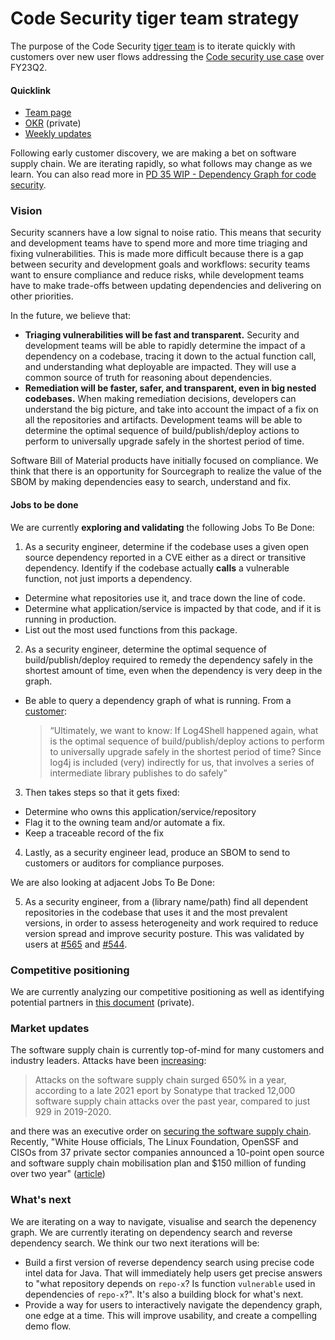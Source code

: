 # Code Security tiger team strategy

The purpose of the Code Security [tiger team](https://en.wikipedia.org/wiki/Tiger_team) is to iterate quickly with customers over new user flows addressing the [Code security use case](../../use-cases/code-security.md) over FY23Q2.

#### Quicklink

- [Team page](../../../../departments/engineering/dev/code-graph/code-security-tiger-team/index.md)
- [OKR](https://docs.google.com/document/d/1wh8enIZs8mDEoBs_HiPP4v9SIF2gFuhtMFAhbROe2EI/edit#heading=h.tsga00gx9kb8) (private)
- [Weekly updates](https://github.com/sourcegraph/code-graph/issues/21)

Following early customer discovery, we are making a bet on software supply chain. We are iterating rapidly, so what follows may change as we learn. You can also read more in [PD 35 WIP - Dependency Graph for code security](https://docs.google.com/document/d/1Bq2SAx-FXxzW0YFbkIYoPS6bvy-LvlvZMyOTNUI1NV0/edit#heading=h.z5ozjpfzh2yl).

### Vision

Security scanners have a low signal to noise ratio. This means that security and development teams have to spend more and more time triaging and fixing vulnerabilities. This is made more difficult because there is a gap between security and development goals and workflows: security teams want to ensure compliance and reduce risks, while development teams have to make trade-offs between updating dependencies and delivering on other priorities.

In the future, we believe that:

- **Triaging vulnerabilities will be fast and transparent.** Security and development teams will be able to rapidly determine the impact of a dependency on a codebase, tracing it down to the actual function call, and understanding what deployable are impacted. They will use a common source of truth for reasoning about dependencies.
- **Remediation will be faster, safer, and transparent, even in big nested codebases.** When making remediation decisions, developers can understand the big picture, and take into account the impact of a fix on all the repositories and artifacts. Development teams will be able to determine the optimal sequence of build/publish/deploy actions to perform to universally upgrade safely in the shortest period of time.

Software Bill of Material products have initially focused on compliance. We think that there is an opportunity for Sourcegraph to realize the value of the SBOM by making dependencies easy to search, understand and fix.

#### Jobs to be done

We are currently **exploring and validating** the following Jobs To Be Done:

1. As a security engineer, determine if the codebase uses a given open source dependency reported in a CVE either as a direct or transitive dependency. Identify if the codebase actually **calls** a vulnerable function, not just imports a dependency.

- Determine what repositories use it, and trace down the line of code.
- Determine what application/service is impacted by that code, and if it is running in production.
- List out the most used functions from this package.

2. As a security engineer, determine the optimal sequence of build/publish/deploy required to remedy the dependency safely in the shortest amount of time, even when the dependency is very deep in the graph.

- Be able to query a dependency graph of what is running. From a [customer](https://airtable.com/appNsjegbsi2XumCg/tblBc12PKMuKuo40E/viw0rEcIMXmoAQVVF/recaGJm5nzt7bs9lB?blocks=hide):
  > “Ultimately, we want to know: If Log4Shell happened again, what is the optimal sequence of build/publish/deploy actions to perform to universally upgrade safely in the shortest period of time? Since log4j is included (very) indirectly for us, that involves a series of intermediate library publishes to do safely”

3. Then takes steps so that it gets fixed:

- Determine who owns this application/service/repository
- Flag it to the owning team and/or automate a fix.
- Keep a traceable record of the fix

4. Lastly, as a security engineer lead, produce an SBOM to send to customers or auditors for compliance purposes.

We are also looking at adjacent Jobs To Be Done:

5. As a security engineer, from a (library name/path) find all dependent repositories in the codebase that uses it and the most prevalent versions, in order to assess heterogeneity and work required to reduce version spread and improve security posture. This was validated by users at [#565](https://github.com/sourcegraph/accounts/issues/565) and [#544](https://github.com/sourcegraph/accounts/issues/544).

### Competitive positioning

We are currently analyzing our competitive positioning as well as identifying potential partners in [this document](https://docs.google.com/document/d/1FlKYLUuSNLp34yY3F3dNBPeC9icFaoD-pZOILGWrxEI/edit#) (private).

### Market updates

The software supply chain is currently top-of-mind for many customers and industry leaders. Attacks have been [increasing](https://thestack.technology/docker-software-bill-of-materials/?amp):

> Attacks on the software supply chain surged 650% in a year, according to a late 2021 eport by Sonatype that tracked 12,000 software supply chain attacks over the past year, compared to just 929 in 2019-2020.

and there was an executive order on [securing the software supply chain](https://www.whitehouse.gov/briefing-room/presidential-actions/2021/02/24/executive-order-on-americas-supply-chains/). Recently, "White House officials, The Linux Foundation, OpenSSF and CISOs from 37 private sector companies announced a 10-point open source and software supply chain mobilisation plan and $150 million of funding over two year" ([article](https://thestack.technology/10-point-open-source-software-security-mobilization-plan/?amp=1))

### What's next

We are iterating on a way to navigate, visualise and search the depenency graph. We are currently iterating on dependency search and reverse dependency search. We think our two next iterations will be:

- Build a first version of reverse dependency search using precise code intel data for Java. That will immediately help users get precise answers to "what repository depends on `repo-x`? Is function `vulnerable` used in dependencies of `repo-x`?". It's also a building block for what's next.
- Provide a way for users to interactively navigate the dependency graph, one edge at a time. This will improve usability, and create a compelling demo flow.
